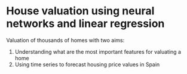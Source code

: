 # House valuation using neural networks and linear regression
Valuation of thousands of homes with two aims:
1) Understanding what are the most important features for valuating a home
2) Using time series to forecast housing price values in Spain
